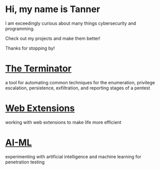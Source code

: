 # Hi, my name is Tanner

I am exceedingly curious about many things cybersecurity and programming.

Check out my projects and make them better!

Thanks for stopping by!

# [The Terminator](https://github.com/suffs811/the-terminator)
a tool for automating common techniques for the enumeration, privilege escalation, persistence, exfiltration, and reporting stages of a pentest

# [Web Extensions](https://github.com/suffs811/web-extensions)
working with web extensions to make life more efficient

# [AI-ML](https://github.com/suffs811/AI-ML)
experimenting with artificial intelligence and machine learning for penetration testing
